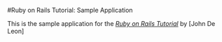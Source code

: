 #Ruby on Rails Tutorial: Sample Application

This is the sample application for the [*Ruby on Rails Tutorial*](http://railstutorial.org/)
by [John De Leon]